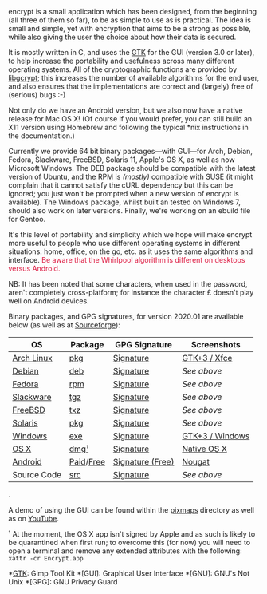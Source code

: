 encrypt is a small application which has been designed, from the beginning (all three of them so far), to be as simple to use as is practical. The idea is small and simple, yet with encryption that aims to be a strong as possible, while also giving the user the choice about how their data is secured.

It is mostly written in C, and uses the [GTK][] for the GUI (version 3.0 or later), to help increase the portability and usefulness across many different operating systems. All of the cryptographic functions are provided by [libgcrypt][]; this increases the number of available algorithms for the end user, and also ensures that the implementations are correct and (largely) free of (serious) bugs :-)

Not only do we have an Android version, but we also now have a native release for Mac OS X! (Of course if you would prefer, you can still build an X11 version using Homebrew and following the typical *nix instructions in the documentation.)

Currently we provide 64 bit binary packages&mdash;with GUI&mdash;for Arch, Debian, Fedora, Slackware, FreeBSD, Solaris 11, Apple's OS X, as well as now Microsoft Windows. The DEB package should be compatible with the latest version of Ubuntu, and the RPM is _(mostly)_ compatible with SUSE (it might complain that it cannot satisfy the cURL dependency but this can be ignored; you just won't be prompted when a new version of encrypt is available). The Windows package, whilst built an tested on Windows 7, should also work on later versions.  Finally, we're working on an ebuild file for Gentoo.

It's this level of portability and simplicity which we hope will make encrypt more useful to people who use different operating systems in different situations: home, office, on the go, etc. as it uses the same algorithms and interface. <span style="color:#dc143c;">Be aware that the Whirlpool algorithm is different on desktops versus Android.</span>

NB: It has been noted that some characters, when used in the password, aren't completely cross-platform; for instance the character £ doesn't play well on Android devices.

Binary packages, and GPG signatures, for version 2020.01 are available below (as well as at [Sourceforge]):

|OS|Package|GPG Signature|Screenshots|
|-|-|-|-|
|[Arch Linux]|[pkg][ap]|[Signature][ag]|[GTK+3 / Xfce][as]|
|[Debian]|[deb][dp]|[Signature][dg]|_See above_|
|[Fedora]|[rpm][fp]|[Signature][fg]|_See above_|
|[Slackware]|[tgz][kp]|[Signature][kg]|_See above_|
|[FreeBSD]|[txz][bp]|[Signature][bg]|_See above_|
|[Solaris]|[pkg][sp]|[Signature][sg]|_See above_|
|[Windows]|[exe][wp]|[Signature][wg]|[GTK+3 / Windows][ws]|
|[OS X]|[dmg¹][xp]|[Signature][xg]|[Native OS X][xs]|
|[Android]|[Paid][mp]/[Free][gp]|[Signature (Free)][gg]|[Nougat][ms]|
|Source Code|[src][rp]|[Signature][rg]|_See above_|

.

A demo of using the GUI can be found within the [pixmaps](/src/encrypt/pixmaps/screencast_linux.mp4) directory as well as on [YouTube](https://youtu.be/4au0MWCjIzI).

¹ At the moment, the OS X app isn't signed by Apple and as such is likely to be quarantined when first run; to overcome this (for now) you will need to open a terminal and remove any extended attributes with the following: ```xattr -cr Encrypt.app```

[GTK]: http://www.gtk.org
[libgcrypt]: http://www.gnu.org/software/libgcrypt/
[Android]: http://www.android.com
[SourceForge.net]: http://sourceforge.net
[Homebrew]: http://mxcl.github.com/homebrew/
[Xcode]: https://developer.apple.com/xcode/
[Sourceforge]: https://sourceforge.net/projects/encrypt/

[Arch Linux]: http://www.archlinux.org
[ap]: /downloads/encrypt/2020.01/encrypt-2020.01-1-x86_64.pkg.tar.xz
[ag]: /downloads/encrypt/2020.01/encrypt-2020.01-1-x86_64.pkg.tar.xz.asc
[as]: /src/encrypt/pixmaps/screenshot_linux_idle.png

[Debian]: http://www.debian.org
[dp]: /downloads/encrypt/2020.01/encrypt-2020.01-1_amd64.deb
[dg]: /downloads/encrypt/2020.01/encrypt-2020.01-1_amd64.deb.asc

[Fedora]: http://fedoraproject.org
[fp]: /downloads/encrypt/2020.01/encrypt-2020.01-1.x86_64.rpm
[fg]: /downloads/encrypt/2020.01/encrypt-2020.01-1.x86_64.rpm.asc

[Slackware]: http://http://www.slackware.com
[kp]: /downloads/encrypt/2020.01/encrypt-2020.01-x86_64-1aa.tgz
[kg]: /downloads/encrypt/2020.01/encrypt-2020.01-x86_64-1aa.tgz.asc

[FreeBSD]: https://www.freebsd.org
[bp]: /downloads/encrypt/2020.01/encrypt-2020.01-x86_64.txz
[bg]: /downloads/encrypt/2020.01/encrypt-2020.01-x86_64.txz.asc

[Solaris]: https://www.oracle.com/solaris/solaris11/
[sp]: /downloads/encrypt/2020.01/encrypt-2020.01.pkg
[sg]: /downloads/encrypt/2020.01/encrypt-2020.01.pkg.asc

[Windows]: https://www.microsoft.com
[wp]: /downloads/encrypt/2020.01/encrypt-2020.01-install.exe
[wg]: /downloads/encrypt/2020.01/encrypt-2020.01-install.exe.asc
[ws]: /src/encrypt/pixmaps/screenshot_windows_idle.png

[mp]: https://market.android.com/details?id=net.albinoloverats.android.encrypt
[ms]: /src/encrypt/pixmaps/screenshot_android_idle.png
[gp]: /downloads/encrypt/2020.01/encrypt-2020.01-free.apk
[gg]: /downloads/encrypt/2020.01/encrypt-2020.01-free.apk.asc

[OS X]: https://www.apple.com
[xp]: /downloads/encrypt/2020.01/encrypt-2020.01.dmg
[xg]: /downloads/encrypt/2020.01/encrypt-2020.01.dmg.asc
[xs]: /src/encrypt/pixmaps/screenshot_macosx_idle.png

[rp]: /downloads/encrypt/2020.01/encrypt-2020.01.tar.xz
[rg]: /downloads/encrypt/2020.01/encrypt-2020.01.tar.xz.asc

[qr]: https://qrcode.kaywa.com/img.php?s=2&d=https%3A%2F%2Fmarket.android.com%2Fdetails%3Fid%3Dnet.albinoloverats.android.encrypt

*[GTK]: Gimp Tool Kit
*[GUI]: Graphical User Interface
*[GNU]: GNU's Not Unix
*[GPG]: GNU Privacy Guard
